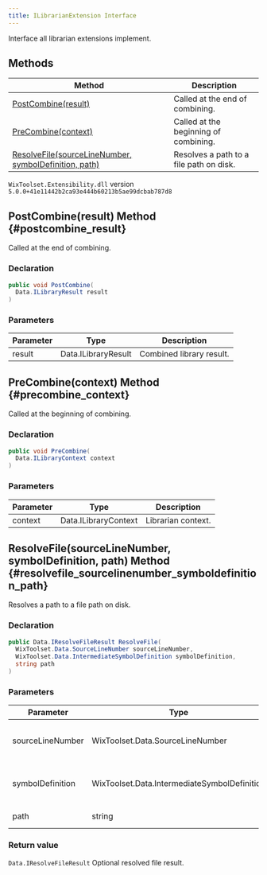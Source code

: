 ```yaml
---
title: ILibrarianExtension Interface
---
```

Interface all librarian extensions implement.
## Methods
| Method | Description |
| ------ | ----------- |
| [PostCombine(result)](#postcombine_result) | Called at the end of combining. |
| [PreCombine(context)](#precombine_context) | Called at the beginning of combining. |
| [ResolveFile(sourceLineNumber, symbolDefinition, path)](#resolvefile_sourcelinenumber_symboldefinition_path) | Resolves a path to a file path on disk. |
`WixToolset.Extensibility.dll` version `5.0.0+41e11442b2ca93e444b60213b5ae99dcbab787d8`
## PostCombine(result) Method {#postcombine_result}
Called at the end of combining.
### Declaration
```cs
public void PostCombine(
  Data.ILibraryResult result
)
```
### Parameters
| Parameter | Type | Description |
| --------- | ---- | ----------- |
| result | Data.ILibraryResult | Combined library result. |
## PreCombine(context) Method {#precombine_context}
Called at the beginning of combining.
### Declaration
```cs
public void PreCombine(
  Data.ILibraryContext context
)
```
### Parameters
| Parameter | Type | Description |
| --------- | ---- | ----------- |
| context | Data.ILibraryContext | Librarian context. |
## ResolveFile(sourceLineNumber, symbolDefinition, path) Method {#resolvefile_sourcelinenumber_symboldefinition_path}
Resolves a path to a file path on disk.
### Declaration
```cs
public Data.IResolveFileResult ResolveFile(
  WixToolset.Data.SourceLineNumber sourceLineNumber,
  WixToolset.Data.IntermediateSymbolDefinition symbolDefinition,
  string path
)
```
### Parameters
| Parameter | Type | Description |
| --------- | ---- | ----------- |
| sourceLineNumber | WixToolset.Data.SourceLineNumber | Source line number for the path to resolve. |
| symbolDefinition | WixToolset.Data.IntermediateSymbolDefinition | Symbol related to the path to resolve. |
| path | string | Path to resolve. |
### Return value
`Data.IResolveFileResult` Optional resolved file result.
